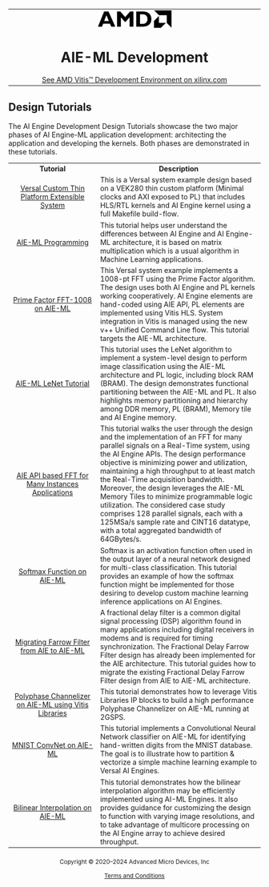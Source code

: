 <table class="sphinxhide" width="100%">
 <tr width="100%">
    <td align="center"><img src="https://raw.githubusercontent.com/Xilinx/Image-Collateral/main/xilinx-logo.png" width="30%"/><h1>AIE-ML Development</h1>
    <a href="https://www.xilinx.com/products/design-tools/vitis.html">See AMD Vitis™ Development Environment on xilinx.com</br></a>
    </td>
 </tr>
</table>

## Design Tutorials

The AI Engine Development Design Tutorials showcase the two major phases of AI Engine-ML application development: architecting the application and developing the kernels. Both phases are demonstrated in these tutorials.

 <table style="width:100%">
 <tr>
 <td width="35%" align="center"><b>Tutorial</b>
 <td width="65%" align="center"><b>Description</b>
 </tr>
<tr>
 <td align="center"><a href="../../../Developer_Contributed/01-Versal_Custom_Thin_Platform_Extensible_System/">Versal Custom Thin Platform Extensible System</a></td>
 <td>This is a Versal system example design based on a VEK280 thin custom platform (Minimal clocks and AXI exposed to PL) that includes HLS/RTL kernels and AI Engine kernel using a full Makefile build-flow.</td>
 </tr>
 <tr>
 <td align="center"><a href="./01-AIE-ML-programming-and-optimization/">AIE-ML Programming</a></td>
 <td>This tutorial helps user understand the differences between AI Engine and AI Engine-ML architecture, it is based on matrix multiplication which is a usual algorithm in Machine Learning applications. </td>
 </tr>
 <tr>
 <td align="center"><a href="./02-Prime-Factor-FFT/">Prime Factor FFT-1008 on AIE-ML</a></td>
 <td>This Versal system example implements a 1008-pt FFT using the Prime Factor algorithm. The design uses both AI Engine and PL kernels working cooperatively. AI Engine elements are hand-coded using AIE API, PL elements are implemented using Vitis HLS. System integration in Vitis is managed using the new v++ Unified Command Line flow. This tutorial targets the AIE-ML architecture. </td>
 </tr>
 <tr>
 <td align="center"><a href="./03-AIE-ML-lenet_tutorial/">AIE-ML LeNet Tutorial</a></td>
 <td>This tutorial uses the LeNet algorithm to implement a system-level design to perform image classification using the AIE-ML architecture and PL logic, including block RAM (BRAM). The design demonstrates functional partitioning between the AIE-ML and PL. It also highlights memory partitioning and hierarchy among DDR memory, PL (BRAM), Memory tile and AI Engine memory. </td>
 </tr>
 <tr>
 <td align="center"><a href="./04-AIE-API-based-FFT-for-many-instances-applications/">AIE API based FFT for Many Instances Applications</a></td>
 <td>This tutorial walks the user through the design and the implementation of an FFT for many parallel signals on a Real-Time system, using the AI Engine APIs. The design performance objective is minimizing power and utilization, maintaining a high throughput to at least match the Real-Time acquisition bandwidth. Moreover, the design leverages the AIE-ML Memory Tiles to minimize programmable logic utilization. The considered case study comprises 128 parallel signals, each with a 125MSa/s sample rate and CINT16 datatype, with a total aggregated bandwidth of 64GBytes/s. </td>
 </tr>
 <tr>
 <td align="center"><a href="./05-Softmax-Function/">Softmax Function on AIE-ML</a></td>
 <td>Softmax is an activation function often used in the output layer of a neural network designed for multi-class classification. This tutorial provides an example of how the softmax function might be implemented for those desiring to develop custom machine learning inference applications on AI Engines. </td>
 </tr> 
 <tr>
 <td align="center"><a href="./06-farrow_filter/">Migrating Farrow Filter from AIE to AIE-ML</a></td>
 <td>A fractional delay filter is a common digital signal processing (DSP) algorithm found in many applications including digital receivers in modems and is required for timing synchronization. The Fractional Delay Farrow Filter design has already been implemented for the AIE architecture. This tutorial guides how to migrate the existing Fractional Delay Farrow Filter design from AIE to AIE-ML architecture. </td>
 </tr>
 <tr>
 <td align="center"><a href="./07-Channelizer-Using-Vitis-Libraries/">Polyphase Channelizer on AIE-ML using Vitis Libraries</a></td>
 <td>This tutorial demonstrates how to leverage Vitis Libraries IP blocks to build a high performance Polyphase Channelizer on AIE-ML running at 2GSPS. </td>
 </tr> 
 <tr>
 <td align="center"><a href="./08-MNIST-ConvNet/">MNIST ConvNet on AIE-ML</a></td>
 <td>This tutorial implements a Convolutional Neural Network classifier on AIE-ML for identifying hand-written digits from the MNIST database. The goal is to illustrate how to partition & vectorize a simple machine learning example to Versal AI Engines.</td>
 </tr>  
 <tr>
 <td align="center"><a href="./11_Bilinear_Interpolation/">Bilinear Interpolation on AIE-ML</a></td>
 <td>This tutorial demonstrates how the bilinear interpolation algorithm may be efficiently implemented using AI-ML Engines. It also provides guidance for customizing the design to function with varying image resolutions, and to take advantage of multicore processing on the AI Engine array to achieve desired throughput.</td>
 </tr>
</table>


<p class="sphinxhide" align="center"><sub>Copyright © 2020–2024 Advanced Micro Devices, Inc</sub></p>

<p class="sphinxhide" align="center"><sup><a href="https://www.amd.com/en/corporate/copyright">Terms and Conditions</a></sup></p>
